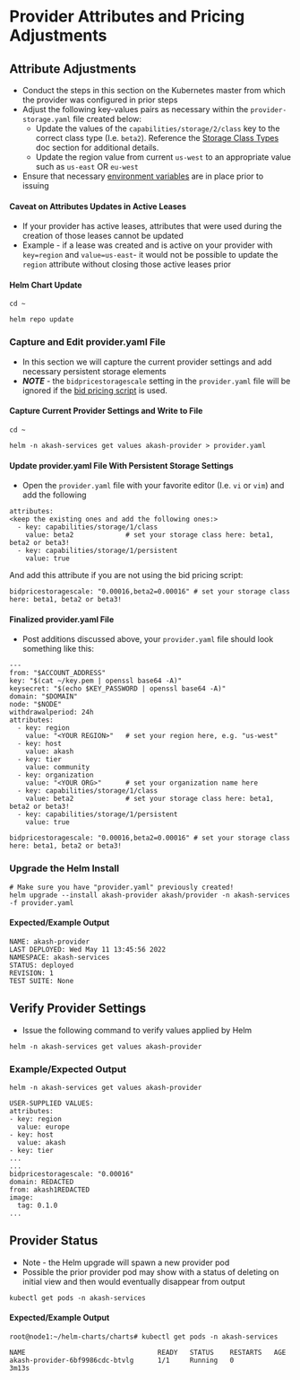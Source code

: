 # Provider Attributes and Pricing Adjustments

## Attribute Adjustments

* Conduct the steps in this section on the Kubernetes master from which the provider was configured in prior steps
* Adjust the following key-values pairs as necessary within the `provider-storage.yaml` file created below:
  * Update the values of the `capabilities/storage/2/class` key to the correct class type (I.e. `beta2`).  Reference the [Storage Class Types](../../../../providers/build-a-cloud-provider/helm-based-provider-persistent-storage-enablement/storage-class-types.md) doc section for additional details.
  * Update the region value from current `us-west` to an appropriate value such as `us-east` OR `eu-west`
* Ensure that necessary [environment variables](../../../../providers/build-a-cloud-provider/akash-cloud-provider-build-with-helm-charts/step-6-provider-build-via-helm-chart.md) are in place prior to issuing

#### Caveat on Attributes Updates in Active Leases

* If your provider has active leases, attributes that were used during the creation of those leases cannot be updated
* Example - if a lease was created and is active on your provider with `key=region` and `value=us-east`- it would not be possible to update the `region` attribute without closing those active leases prior

#### Helm Chart Update

```
cd ~

helm repo update
```

### Capture and Edit provider.yaml File

* In this section we will capture the current provider settings and add necessary persistent storage elements
* _**NOTE**_ - the `bidpricestoragescale` setting in the `provider.yaml` file will be ignored if the [bid pricing script](../../../../providers/build-a-cloud-provider/akash-provider-bid-pricing/) is used.

#### **Capture Current Provider Settings and Write to File**

```
cd ~

helm -n akash-services get values akash-provider > provider.yaml
```

#### **Update provider.yaml File With Persistent Storage Settings**

* Open the `provider.yaml` file with your favorite editor (I.e. `vi` or `vim`) and add the following

```
attributes:
<keep the existing ones and add the following ones:>
  - key: capabilities/storage/1/class
    value: beta2             # set your storage class here: beta1, beta2 or beta3!
  - key: capabilities/storage/1/persistent
    value: true
```

And add this attribute if you are not using the bid pricing script:

```
bidpricestoragescale: "0.00016,beta2=0.00016" # set your storage class here: beta1, beta2 or beta3!
```

#### Finalized provider.yaml File

* Post additions discussed above, your `provider.yaml` file should look something like this:

```
---
from: "$ACCOUNT_ADDRESS"
key: "$(cat ~/key.pem | openssl base64 -A)"
keysecret: "$(echo $KEY_PASSWORD | openssl base64 -A)"
domain: "$DOMAIN"
node: "$NODE"
withdrawalperiod: 24h
attributes:
  - key: region
    value: "<YOUR REGION>"   # set your region here, e.g. "us-west"
  - key: host
    value: akash
  - key: tier
    value: community
  - key: organization
    value: "<YOUR ORG>"      # set your organization name here
  - key: capabilities/storage/1/class
    value: beta2             # set your storage class here: beta1, beta2 or beta3!
  - key: capabilities/storage/1/persistent
    value: true

bidpricestoragescale: "0.00016,beta2=0.00016" # set your storage class here: beta1, beta2 or beta3!
```

### Upgrade the Helm Install

```
# Make sure you have "provider.yaml" previously created!
helm upgrade --install akash-provider akash/provider -n akash-services -f provider.yaml
```

#### Expected/Example Output

```
NAME: akash-provider
LAST DEPLOYED: Wed May 11 13:45:56 2022
NAMESPACE: akash-services
STATUS: deployed
REVISION: 1
TEST SUITE: None
```

## Verify Provider Settings

* Issue the following command to verify values applied by Helm&#x20;

```
helm -n akash-services get values akash-provider
```

### Example/Expected Output

```
helm -n akash-services get values akash-provider

USER-SUPPLIED VALUES:
attributes:
- key: region
  value: europe
- key: host
  value: akash
- key: tier
...
...
bidpricestoragescale: "0.00016"
domain: REDACTED
from: akash1REDACTED
image:
  tag: 0.1.0
...
```

## Provider Status

* Note - the Helm upgrade will spawn a new provider pod
* Possible the prior provider pod may show with a status of deleting on initial view and then would eventually disappear from output

```
kubectl get pods -n akash-services
```

#### Expected/Example Output

```
root@node1:~/helm-charts/charts# kubectl get pods -n akash-services

NAME                                 READY   STATUS    RESTARTS   AGE
akash-provider-6bf9986cdc-btvlg      1/1     Running   0          3m13s
```
